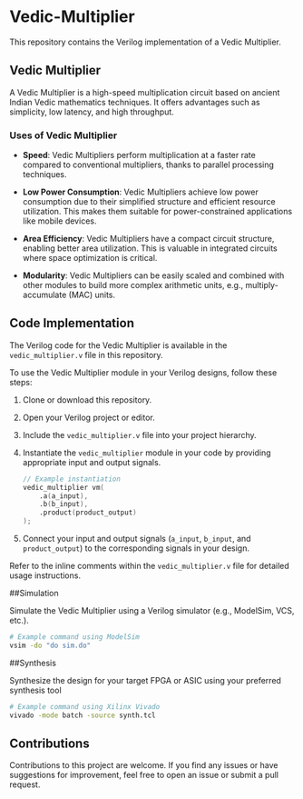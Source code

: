 # Vedic-Multiplier

This repository contains the Verilog implementation of a Vedic Multiplier.

## Vedic Multiplier

A Vedic Multiplier is a high-speed multiplication circuit based on ancient Indian Vedic mathematics techniques. It offers advantages such as simplicity, low latency, and high throughput.

### Uses of Vedic Multiplier

- **Speed**: Vedic Multipliers perform multiplication at a faster rate compared to conventional multipliers, thanks to parallel processing techniques.

- **Low Power Consumption**: Vedic Multipliers achieve low power consumption due to their simplified structure and efficient resource utilization. This makes them suitable for power-constrained applications like mobile devices.

- **Area Efficiency**: Vedic Multipliers have a compact circuit structure, enabling better area utilization. This is valuable in integrated circuits where space optimization is critical.

- **Modularity**: Vedic Multipliers can be easily scaled and combined with other modules to build more complex arithmetic units, e.g., multiply-accumulate (MAC) units.

## Code Implementation

The Verilog code for the Vedic Multiplier is available in the `vedic_multiplier.v` file in this repository.

To use the Vedic Multiplier module in your Verilog designs, follow these steps:

1. Clone or download this repository.

2. Open your Verilog project or editor.

3. Include the `vedic_multiplier.v` file into your project hierarchy.

4. Instantiate the `vedic_multiplier` module in your code by providing appropriate input and output signals.

    ```verilog
    // Example instantiation
    vedic_multiplier vm(
        .a(a_input),
        .b(b_input),
        .product(product_output)
    );
    ```

5. Connect your input and output signals (`a_input`, `b_input`, and `product_output`) to the corresponding signals in your design.

Refer to the inline comments within the `vedic_multiplier.v` file for detailed usage instructions.

##Simulation

Simulate the Vedic Multiplier using a Verilog simulator (e.g., ModelSim, VCS, etc.).

```bash
# Example command using ModelSim
vsim -do "do sim.do"
```
##Synthesis

Synthesize the design for your target FPGA or ASIC using your preferred synthesis tool

```bash
# Example command using Xilinx Vivado
vivado -mode batch -source synth.tcl
```

## Contributions

Contributions to this project are welcome. If you find any issues or have suggestions for improvement, feel free to open an issue or submit a pull request.
